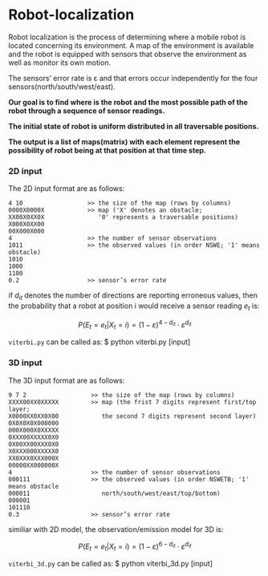 # Robot-localization

Robot localization is the process of determining where a mobile robot is located concerning its environment. A map of the environment is available and the robot is equipped with sensors that observe the environment as well as monitor its own motion.

The sensors’ error rate is ε and that errors occur independently for the four sensors(north/south/west/east).

__Our goal is to find where is the robot and the most possible path of the robot through a sequence of sensor readings.__

__The initial state of robot is uniform distributed in all traversable positions.__

__The output is a list of maps(matrix) with each element represent the possibility of robot being at that position at that time step.__

### 2D input
The 2D input format are as follows:
```
4 10                  >> the size of the map (rows by columns)
0000X0000X            >> map ('X' denotes an obstacle;                 
XX00X0XX0X               '0' represents a traversable positions)
X000X0XX00 
00X000X000 
4                     >> the number of sensor observations
1011                  >> the observed values (in order NSWE; '1' means obstacle)
1010
1000
1100
0.2                   >> sensor’s error rate
```

if $d_{it}$ denotes the number of directions are reporting erroneous values, then the probability that a robot at position i would receive a sensor reading $e_t$ is:

$$
P(E_t = e_t|X_t = i) = (1-\varepsilon )^{4-d_{it}}\cdot \varepsilon ^{d_{it}}
$$


`viterbi.py` can be called as:   $ python viterbi.py [input]  

### 3D input
The 3D input format are as follows:
```
9 7 2                  >> the size of the map (rows by columns)
XXXX00XX0XXXXX         >> map (the frist 7 digits represent first/top layer;
X0000XX0XX0X00            the second 7 digits represent second layer) 
0X0X0X0X000000
000X000X0XXXXX
0XXX00XXXXX0X0
0X00XX00XXX0X0
X0XXX000XXXXX0
XX0XXX0XXX000X
00000XX000000X
4                      >> the number of sensor observations
000111                 >> the observed values (in order NSWETB; '1' means obstacle
000011                    north/south/west/east/top/bottom)
000001
101110
0.3                    >> sensor’s error rate

```

similiar with 2D model, the observation/emission model for 3D is:

$$
P(E_t = e_t|X_t = i) = (1-\varepsilon )^{6-d_{it}}\cdot \varepsilon ^{d_{it}}
$$

`viterbi_3d.py` can be called as:  $ python viterbi_3d.py [input]  
